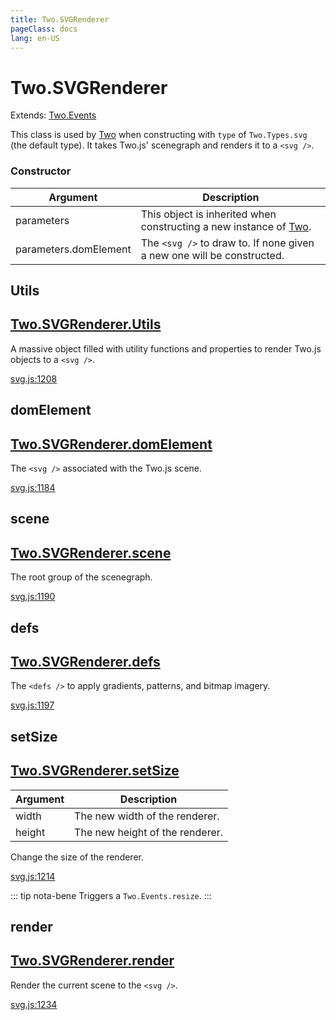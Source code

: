 ```yaml
---
title: Two.SVGRenderer
pageClass: docs
lang: en-US
---
```


# Two.SVGRenderer


<div class="extends">

Extends: [Two.Events](/docs/events/)

</div>


This class is used by [Two]() when constructing with `type` of `Two.Types.svg` (the default type). It takes Two.js' scenegraph and renders it to a `<svg />`.


<div class="meta">
  <custom-button text="Source" type="source" href="https://github.com/jonobr1/two.js/blob/main/src/renderers/svg.js" />
</div>


<carbon-ads />


### Constructor


| Argument | Description |
| ---- | ----------- |
|  parameters  | This object is inherited when constructing a new instance of [Two](). |
|  parameters.domElement  | The `<svg />` to draw to. If none given a new one will be constructed. |



<div class="static member ">

## Utils

<h2 class="longname" aria-hidden="true"><a href="#Utils"><span class="prefix">Two.SVGRenderer.</span><span class="shortname">Utils</span></a></h2>










<div class="properties">


A massive object filled with utility functions and properties to render Two.js objects to a `<svg />`.


</div>










<div class="meta">

  <a class="lineno" target="_blank" rel="noopener noreferrer" href="https://github.com/jonobr1/two.js/blob/main/src/renderers/svg.js#L1208">
    svg.js:1208
  </a>

</div>




</div>



<div class="instance member ">

## domElement

<h2 class="longname" aria-hidden="true"><a href="#domElement"><span class="prefix">Two.SVGRenderer.</span><span class="shortname">domElement</span></a></h2>










<div class="properties">


The `<svg />` associated with the Two.js scene.


</div>










<div class="meta">

  <a class="lineno" target="_blank" rel="noopener noreferrer" href="https://github.com/jonobr1/two.js/blob/main/src/renderers/svg.js#L1184">
    svg.js:1184
  </a>

</div>




</div>



<div class="instance member ">

## scene

<h2 class="longname" aria-hidden="true"><a href="#scene"><span class="prefix">Two.SVGRenderer.</span><span class="shortname">scene</span></a></h2>










<div class="properties">


The root group of the scenegraph.


</div>










<div class="meta">

  <a class="lineno" target="_blank" rel="noopener noreferrer" href="https://github.com/jonobr1/two.js/blob/main/src/renderers/svg.js#L1190">
    svg.js:1190
  </a>

</div>




</div>



<div class="instance member ">

## defs

<h2 class="longname" aria-hidden="true"><a href="#defs"><span class="prefix">Two.SVGRenderer.</span><span class="shortname">defs</span></a></h2>










<div class="properties">


The `<defs />` to apply gradients, patterns, and bitmap imagery.


</div>










<div class="meta">

  <a class="lineno" target="_blank" rel="noopener noreferrer" href="https://github.com/jonobr1/two.js/blob/main/src/renderers/svg.js#L1197">
    svg.js:1197
  </a>

</div>




</div>



<div class="instance function ">

## setSize

<h2 class="longname" aria-hidden="true"><a href="#setSize"><span class="prefix">Two.SVGRenderer.</span><span class="shortname">setSize</span></a></h2>












<div class="params">

| Argument | Description |
| ---- | ----------- |
|  width  | The new width of the renderer. |
|  height  | The new height of the renderer. |
</div>




<div class="description">

Change the size of the renderer.

</div>





<div class="meta">

  <a class="lineno" target="_blank" rel="noopener noreferrer" href="https://github.com/jonobr1/two.js/blob/main/src/renderers/svg.js#L1214">
    svg.js:1214
  </a>

</div>



<div class="tags">


::: tip nota-bene
Triggers a `Two.Events.resize`.
:::


</div>


</div>



<div class="instance function ">

## render

<h2 class="longname" aria-hidden="true"><a href="#render"><span class="prefix">Two.SVGRenderer.</span><span class="shortname">render</span></a></h2>















<div class="description">

Render the current scene to the `<svg />`.

</div>





<div class="meta">

  <a class="lineno" target="_blank" rel="noopener noreferrer" href="https://github.com/jonobr1/two.js/blob/main/src/renderers/svg.js#L1234">
    svg.js:1234
  </a>

</div>




</div>



